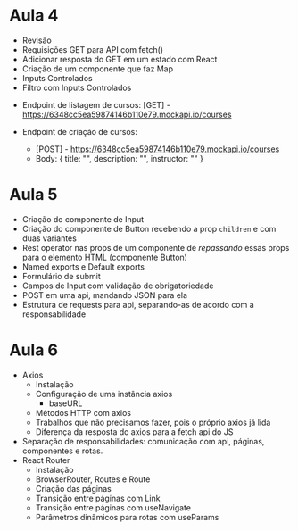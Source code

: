# Aula 4

- Revisão
- Requisições GET para API com fetch()
- Adicionar resposta do GET em um estado com React
- Criação de um componente que faz Map
- Inputs Controlados
- Filtro com Inputs Controlados

* Endpoint de listagem de cursos: [GET] - https://6348cc5ea59874146b110e79.mockapi.io/courses

* Endpoint de criação de cursos:
  - [POST] - https://6348cc5ea59874146b110e79.mockapi.io/courses
  - Body: { title: "", description: "", instructor: "" }

# Aula 5

- Criação do componente de Input
- Criação do componente de Button recebendo a prop `children` e com duas variantes
- Rest operator nas props de um componente de _repassando_ essas props para o elemento HTML (componente Button)
- Named exports e Default exports
- Formulário de submit
- Campos de Input com validação de obrigatoriedade
- POST em uma api, mandando JSON para ela
- Estrutura de requests para api, separando-as de acordo com a responsabilidade

# Aula 6

- Axios
  - Instalação
  - Configuração de uma instância axios
    - baseURL
  - Métodos HTTP com axios
  - Trabalhos que não precisamos fazer, pois o próprio axios já lida
  - Diferença da resposta do axios para a fetch api do JS
- Separação de responsabilidades: comunicação com api, páginas, componentes e rotas.
- React Router
  - Instalação
  - BrowserRouter, Routes e Route
  - Criação das páginas
  - Transição entre páginas com Link
  - Transição entre páginas com useNavigate
  - Parâmetros dinâmicos para rotas com useParams
